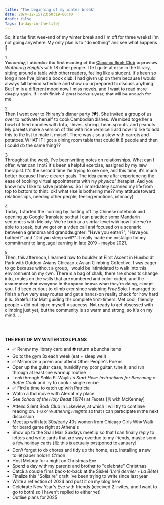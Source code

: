 ```yaml
---
title: "The beginning of my winter break"
date: 2024-12-15T23:50:19-06:00
draft: false
Tags: [a-day-in-the-life]
---
```


So, it's the first weekend of my winter break and I'm off for three weeks! I'm not going anywhere. My only plan is to "do nothing" and see what happens 🤠

1
\
Yesterday, I attended the first meeting of the [Classics Book Club](https://www.meetup.com/meetup-group-lbqzvmlr) to preview *Wuthering Heights* with 18 other people. I felt quite at ease in the library, sitting around a table with other readers, feeling like a student. It's been so long since I've joined a book club. I had given up on them because I would always fall behind schedule and show up unprepared to discuss anything. But I'm in a different mood now. I miss novels, and I want to read more deeply again. If I only finish 4 great books a year, that will be enough for me.

2
\
Then I went over to Phirany's dinner party (❤️). She invited a group of us over to motivate herself to cook Cambodian dishes. We mixed together a bowl of fried noodles with tofu, chives, shrimp, bean sprouts, and peanuts. My parents make a version of this with rice vermicelli and now I'd like to add this to the list to make it myself. There was also a stew with carrots and potatoes. WHAT IF I got a dining room table that could fit 8 people and then I could do the same thing??

3
\
Throughout the week, I've been writing notes on relationships. What can I offer, what can I not? It's been a helpful exercise, assigned by my new therapist. It's the second time I'm trying to see one, and this time, it's much better because I have clearer goals. The idea came after experiencing the ease of booking virtual appointments with my *physical* therapist. And you know how I like to solve problems. So I immediately scanned my life from top to bottom to think: ok! what else is bothering me?? (my attitude toward relationships, needing other people, feeling emotions, intimacy)

4
\
Today, I started the morning by dusting off my Chinese notebook and opening up Google Translate so that I can practice some Mandarin sentences with Melody. We're both at a similar level with how little we're able to speak, but we got on a video call and focused on a scenario between a grandma and granddaughter: "Have you eaten?", "Have you bathed?" and "Did you sleep well?" It really made me nostalgic for my commitment to language learning in late 2019 - maybe 2021.

5
\
Then, this afternoon, I learned how to boulder at First Ascent in Humboldt Park with Outdoor Asians Chicago x Asian Climbing Collective. I was eager to go because without a group, I would be intimidated to walk into this environment on my own. There is a bag of chalk, there are shoes to change into, routes on the walls that are numbered and color-coded, and the assumption that everyone in the space knows what they're doing, except you. I'd been curious to climb ever since watching *Free Solo*. I managed to finish a few very easy routes and get a hands-on reality check for how hard it is. Grateful for Matt guiding the complete first-timers. Met cool, friendly people + did not injure myself = success. Not ready to get obsessed with climbing just yet, but the community is so warm and strong, so it's on my mind. . .

<br><br>

**THE REST OF MY WINTER 2024 PLANS**
- ✅ Renew my library card and ⛔️ return a buncha items
- Go to the gym 3x each week (eat + sleep well)
- ✅ Memorize a poem and attend Other People's Poems
- Open up the guitar case, humidify my poor guitar, tune it, and run through at least one warmup routine
- Look through Sohla El-Waylly's *Start Here: Instructions for Becoming a Better Cook* and try to cook a single recipe
- ✅ Find a time to catch up with Patricia
- Watch a tbd movie with Alex at my place
- See *School of the Holy Beast* (1974) at Facets [🗒️ with McKenney]
- Attend Silent Book Club in Lakeview, at which I will try to continue reading ch. 1-8 of *Wuthering Heights* so that I can participate in the next discussion
- Meet up with late 30s/early 40s women from Chicago Girls Who Walk for board game night at Athena's
- Show up to the Snail Mail Sundays meetup so that I can finally reply to letters and write cards that are way overdue to my friends, maybe send a few holiday cards [🗒️: this is actually postponed to January]
- Don't forget to do chores and tidy up the home, esp. installing a new toilet paper holder! C'mon
- Host Melody for a night on Christmas Eve
- Spend a day with my parents and brother to "celebrate" Christmas
- Catch a couple films back-to-back at the Siskel (*L'été dernier* + *La Bête*)
- Finalize this "Solitaire" draft I've been trying to write since last year
- Write a reflection of 2024 and post it on my blog here
- Celebrate New Year's Eve with friends (received 2 invites, and I want to go to both! so I haven't replied to either yet)
- Outline plans for 2025